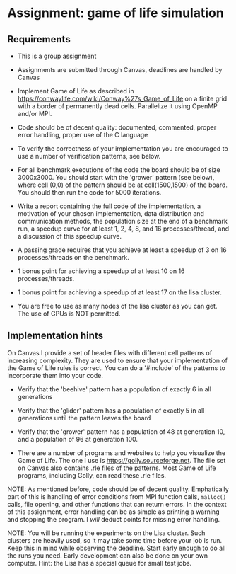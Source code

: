 # Assignment: game of life simulation

## Requirements

- This is a group assignment

- Assignments are submitted through Canvas, deadlines are handled by Canvas

- Implement Game of Life as described in  https://conwaylife.com/wiki/Conway%27s_Game_of_Life
on a finite grid with a border of permanently dead cells. Parallelize it using OpenMP and/or MPI.

- Code should be of decent quality: documented, commented, proper error handling,
  proper use of the C language

- To verify the correctness of your implementation you are encouraged to use
a number of verification patterns, see below.

- For all benchmark executions of the code the board should be of size 3000x3000. You should start
with the 'grower' pattern (see below), where cell (0,0) of the pattern should be at cell(1500,1500)
of the board. You should then run the code for 5000 iterations.

- Write a report containing the full code of the implementation, a motivation
  of your chosen implementation, data distribution and communication methods, the population
  size at the end of a benchmark run, a speedup curve for
  at least 1, 2, 4, 8, and 16 processes/thread, and a discussion of this speedup curve.

- A passing grade requires that you achieve at least a speedup of 3 on 16
  processes/threads on the benchmark.

- 1 bonus point for achieving a speedup of at least 10 on 16 processes/threads.

- 1 bonus point for achieving a speedup of at least 17 on the lisa cluster.

- You are free to use as many nodes of the lisa cluster as you can get. The use
  of GPUs is NOT permitted.

## Implementation hints

On Canvas I provide a set of header files with different cell patterns of increasing complexity.
They are used to ensure that your implementation of the Game of Life rules is correct.
You can do a '#include' of the patterns to incorporate them into your code.

- Verify that the 'beehive' pattern has a population of exactly 6 in all generations

- Verify that the 'glider' pattern has a population of exactly 5 in all generations until
the pattern leaves the board

- Verify that the 'grower' pattern has a population of 48 at generation 10, and a population
of 96 at generation 100.

- There are a number of programs and websites to help you visualize the Game of Life. The one I
use is https://golly.sourceforge.net. The file set on Canvas also contains .rle files of
the patterns. Most Game of Life programs, including Golly, can read these .rle files.

NOTE: As mentioned before, code should be of decent quality. Emphatically part of this
is handling of error conditions from MPI function calls, `malloc()` calls,
file opening, and other functions that can return errors.
In the context of this assignment, error handling can be as simple as
printing a warning and stopping the program. I _will_ deduct points
for missing error handling. 

NOTE: You will be running the experiments on the Lisa cluster. Such clusters are heavily used,
so it may take some time before your job is run. Keep this in mind while observing
the deadline. Start early enough to do all the runs you need. Early development can also be
done on your own computer. Hint: the Lisa has a special queue for small test jobs.
